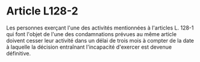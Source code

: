# Article L128-2

Les personnes exerçant l'une des activités mentionnées à l'articles L. 128-1 qui font l'objet de l'une des condamnations prévues au même article doivent cesser leur activité dans un délai de trois mois à compter de la date à laquelle la décision entraînant l'incapacité d'exercer est devenue définitive.